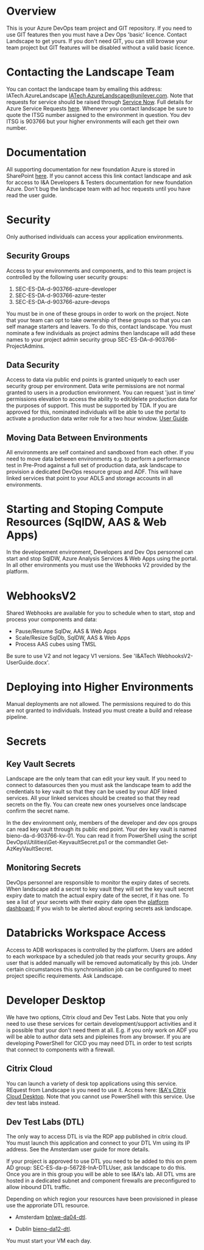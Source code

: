 # Overview
This is your Azure DevOps team project and GIT repository. If you need to use GIT features then you must have a Dev Ops 'basic' licence.  Contact Landscape to get yours. If you don't need GIT, you can still browse your team project but GIT features will be disabled without a valid basic licence.

# Contacting the Landscape Team
You can contact the landscape team by emailing this address: IATech.AzureLandscape <IATech.AzureLandscape@unilever.com>.  Note that requests for service should be raised through [Service Now](https://unilever.service-now.com/).
Full details for Azure Service Requests [here](https://unilever.sharepoint.com/:w:/r/sites/IATechDevelopersTesters/_layouts/15/Doc.aspx?sourcedoc=%7B4DF24482-C2C3-4E27-80A1-9493A1CAFE73%7D&file=Azure%20Service%20Request%20SOP%20v2.0.docx&action=default&mobileredirect=true).
Whenever you contact landscape be sure to quote the ITSG number assigned to the environment in question.  You dev ITSG is 903766 but your higher environments will each get their own number.

# Documentation
All supporting documentation for new foundation Azure is stored in SharePoint [here](https://unilever.sharepoint.com/sites/IATechDevelopersTesters/Shared%20Documents/Forms/AllItems.aspx?RootFolder=%2Fsites%2FIATechDevelopersTesters%2FShared%20Documents%2FGeneral&FolderCTID=0x012000BD59F07527E67E469D73EA1BB40B85D8).  If you cannot access this link contact landscape and ask for access to I&A Developers & Testers documentation for new foundation Azure.  Don't bug the landscape team with ad hoc requests until you have read the user guide.

# Security
Only authorised individuals can access your application environments.
## Security Groups
Access to your environments and components, and to this team project is controlled by the following user security groups:
1. SEC-ES-DA-d-903766-azure-developer
2. SEC-ES-DA-d-903766-azure-tester
3. SEC-ES-DA-d-903766-azure-devops

You must be in one of these groups in order to work on the project.  Note that your team can opt to take ownership of these groups so that you can self manage starters and leavers.  To do this, contact landscape.  You must nominate a few individuals as project admins then landscape will add these names to your project admin security group SEC-ES-DA-d-903766-ProjectAdmins.

## Data Security
Access to data via public end points is granted uniquely to each user security group per environment.  Data write permissions are not normal granted to users in a production environment.  You can request 'just in time' permissions elevation to access the ability to edit/delete production data for the purposes of support. This must be supported by TDA.  If you are approved for this, nominated individuals will be able to use the portal to activate a production data writer role for a two hour window. [User Guide](https://unilever.sharepoint.com/:w:/r/sites/IATechDevelopersTesters/Shared%20Documents/General/I%26ATech%20Privileged%20Identity%20Management%20-%20UserGuide.docx?d=w09617e0abd0a45aab90d131351b7fc32&csf=1&web=1&e=Sz9DDZ).

## Moving Data Between Environments
All environments are self contained and sandboxed from each other.  If you need to move data between environments e.g. to perform a performance test in Pre-Prod against a full set of production data, ask landscape to provision a dedicated DevOps resource group and ADF.  This will have linked services that point to your ADLS and storage accounts in all environments.

# Starting and Stoping Compute Resources (SqlDW, AAS & Web Apps)
In the developement environment, Developers and Dev Ops personnel can start and stop SqlDW, Azure Analysis Services & Web Apps using the portal.  In all other environments you must use the Webhooks V2 provided by the platform.

# WebhooksV2
Shared Webhooks are available for you to schedule when to start, stop and process your components and data:

* Pause/Resume SqlDw, AAS & Web Apps
* Scale/Resize SqlDb, SqlDW, AAS & Web Apps
* Process AAS cubes using TMSL

Be sure to use V2 and not legacy V1 versions.  See 'I&ATech WebhooksV2-UserGuide.docx'.

# Deploying into Higher Environments
Manual deployments are not allowed.  The permissions required to do this are not granted to individuals.  Instead you must create a build and release pipeline.

# Secrets
## Key Vault Secrets
Landscape are the only team that can edit your key vault.  If you need to connect to datasources then you must ask the landscape team to add the credentials to key vault so that they can be used by your ADF linked services.  All your linked services should be created so that they read secrets on the fly.  You can
create new ones yourselves once landscape confirm the secret name.

In the dev environment only, members of the developer and dev ops groups can read key vault through its public end point.  Your dev key vault is named
bieno-da-d-903766-kv-01.  You can read it from PowerShell using the script DevOps\Utilities\Get-KeyvaultSecret.ps1 or the commandlet Get-AzKeyVaultSecret.

## Monitoring Secrets
DevOps personnel are responsible to monitor the expiry dates of secrets.  When landscape add a secret to key vault they will set the key vault secret expiry date to match the actual expiry date of the secret, if it has one.  To see a list of your secrets with their expiry date open the [platform dashboard:](https://app.powerbi.com/groups/me/reports/eacd2579-db6a-48ce-aa19-825bab8bf2db/ReportSection830fa28d1e7b03b38838?ctid=f66fae02-5d36-495b-bfe0-78a6ff9f8e6e&openReportSource=ReportInvitation&bookmarkGuid=Bookmark8111ca604aa0cb402521)
If you wish to be alerted about expring secrets ask landscape.

# Databricks Workspace Access
Access to ADB workspaces is controlled by the platform.  Users are added to each workspace by a scheduled job that reads your security groups.  Any user that is added manually will be removed automatically by this job.  Under certain circumstances this synchronisation job can be configured to meet project specific requirements.  Ask Landscape.

# Developer Desktop
We have two options, Citrix cloud and Dev Test Labs.  Note that you only need to use these services for certain development/support activities and it is possible that your don't need them at all.  E.g. if you only work on ADF you will be able to author data sets and pipleines from any browser. If you are developing PowerShell for CICD you may need DTL in order to test scripts that connect to components with a firewall.
## Citrix Cloud
You can launch a variety of desk top applications using this service.  REquest from Landscape is you need to use it. Access here: [I&A's Citrix Cloud Desktop](https://unilever.cloud.com/Citrix/StoreWeb/#/apps/all). Note that you cannot use PowerShell with this service.  Use dev test labs instead.
## Dev Test Labs (DTL)
The only way to access DTL is via the RDP app published in citrix cloud.  You must launch this application and connect to your DTL Vm using its IP address. See the Amsterdam user guide for more details.

If your project is approved to use DTL you need to be added to this on prem AD group: SEC-ES-da-p-56728-InA-DTLUser, ask landscape to do this.  Once you are in this group you will be able to see I&A's lab.  All DTL vms are hosted in a dedicated subnet and component firewalls are preconfigured to allow inbound DTL traffic.

Depending on which region your resources have been provisioned in please use the approriate DTL resource.

  - Amsterdam [bnlwe-da04-dtl](https://portal.azure.com/#@Unilever.onmicrosoft.com/resource/subscriptions/105fbd8d-388f-4b19-9fda-d56f44121122/resourceGroups/bnlwe-da04-p-00000-dtl-rg/providers/Microsoft.DevTestLab/labs/bnlwe-da04-dtl/overview).

  - Dublin [bieno-da12-dtl](https://portal.azure.com/#@Unilever.onmicrosoft.com/resource/subscriptions/c9462478-f3d6-4345-acd0-feb25ebe28ca/resourceGroups/bieno-da12-p-00000-dtl-rg/providers/Microsoft.DevTestLab/labs/bieno-da12-dtl-01/overview).

You must start your VM each day.<br><br>

